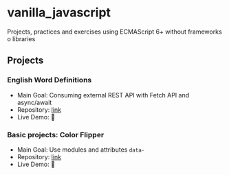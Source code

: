 # vanilla_javascript

Projects, practices and exercises using ECMAScript 6+ without frameworks o
libraries

## Projects

### English Word Definitions

- Main Goal: Consuming external REST API with Fetch API and async/await
- Repository: [link](https://github.com/orses/vanilla_javascript/tree/master/api_english_dictionary)
- Live Demo: 🚧

### Basic projects: Color Flipper

- Main Goal: Use modules and attributes `data-`
- Repository: [link](https://github.com/orses/vanilla_javascript/tree/master/basic_color_flipper)
- Live Demo: 🚧
